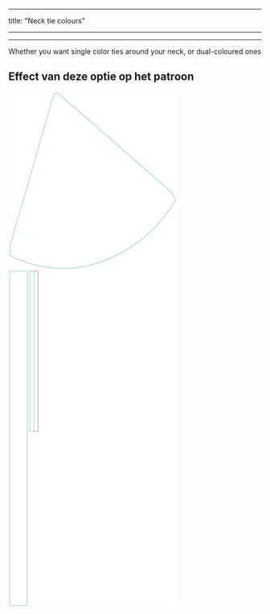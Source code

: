 - - -
title: "Neck tie colours"
- - -

---

Whether you want single color ties around your neck, or dual-coloured ones

## Effect van deze optie op het patroon

![Deze afbeelding toont het effect van deze optie door meerdere varianten die een andere waarde hebben voor deze optie te vervangen](bee_necktiecolours_sample.svg "Effect van deze optie op het patroon")
